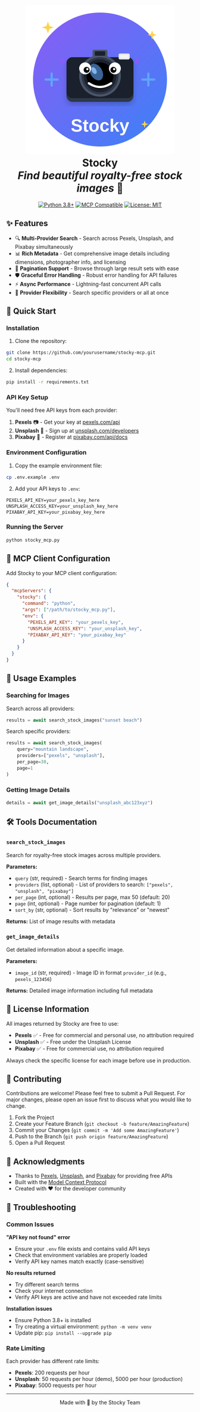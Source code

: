 # <div align="center">![Stocky Logo](logo.svg)<br/>Stocky<br/>*Find beautiful royalty-free stock images* 📸</div>

<div align="center">

[![Python 3.8+](https://img.shields.io/badge/python-3.8+-blue.svg)](https://www.python.org/downloads/)
[![MCP Compatible](https://img.shields.io/badge/MCP-Compatible-green.svg)](https://github.com/modelcontextprotocol)
[![License: MIT](https://img.shields.io/badge/License-MIT-yellow.svg)](https://opensource.org/licenses/MIT)

</div>

## ✨ Features

- 🔍 **Multi-Provider Search** - Search across Pexels, Unsplash, and Pixabay simultaneously
- 📊 **Rich Metadata** - Get comprehensive image details including dimensions, photographer info, and licensing
- 📄 **Pagination Support** - Browse through large result sets with ease
- 🛡️ **Graceful Error Handling** - Robust error handling for API failures
- ⚡ **Async Performance** - Lightning-fast concurrent API calls
- 🎯 **Provider Flexibility** - Search specific providers or all at once

## 🚀 Quick Start

### Installation

1. Clone the repository:
```bash
git clone https://github.com/yourusername/stocky-mcp.git
cd stocky-mcp
```

2. Install dependencies:
```bash
pip install -r requirements.txt
```

### API Key Setup

You'll need free API keys from each provider:

1. **Pexels** 📷 - Get your key at [pexels.com/api](https://www.pexels.com/api/)
2. **Unsplash** 🌅 - Sign up at [unsplash.com/developers](https://unsplash.com/developers)
3. **Pixabay** 🎨 - Register at [pixabay.com/api/docs](https://pixabay.com/api/docs/)

### Environment Configuration

1. Copy the example environment file:
```bash
cp .env.example .env
```

2. Add your API keys to `.env`:
```env
PEXELS_API_KEY=your_pexels_key_here
UNSPLASH_ACCESS_KEY=your_unsplash_key_here
PIXABAY_API_KEY=your_pixabay_key_here
```

### Running the Server

```bash
python stocky_mcp.py
```

## 🔧 MCP Client Configuration

Add Stocky to your MCP client configuration:

```json
{
  "mcpServers": {
    "stocky": {
      "command": "python",
      "args": ["/path/to/stocky_mcp.py"],
      "env": {
        "PEXELS_API_KEY": "your_pexels_key",
        "UNSPLASH_ACCESS_KEY": "your_unsplash_key",
        "PIXABAY_API_KEY": "your_pixabay_key"
      }
    }
  }
}
```

## 📖 Usage Examples

### Searching for Images

Search across all providers:
```python
results = await search_stock_images("sunset beach")
```

Search specific providers:
```python
results = await search_stock_images(
    query="mountain landscape",
    providers=["pexels", "unsplash"],
    per_page=30,
    page=1
)
```

### Getting Image Details

```python
details = await get_image_details("unsplash_abc123xyz")
```

## 🛠️ Tools Documentation

### `search_stock_images`

Search for royalty-free stock images across multiple providers.

**Parameters:**
- `query` (str, required) - Search terms for finding images
- `providers` (list, optional) - List of providers to search: `["pexels", "unsplash", "pixabay"]`
- `per_page` (int, optional) - Results per page, max 50 (default: 20)
- `page` (int, optional) - Page number for pagination (default: 1)
- `sort_by` (str, optional) - Sort results by "relevance" or "newest"

**Returns:** List of image results with metadata

### `get_image_details`

Get detailed information about a specific image.

**Parameters:**
- `image_id` (str, required) - Image ID in format `provider_id` (e.g., `pexels_123456`)

**Returns:** Detailed image information including full metadata

## 📄 License Information

All images returned by Stocky are free to use:

- **Pexels** ✅ - Free for commercial and personal use, no attribution required
- **Unsplash** ✅ - Free under the Unsplash License
- **Pixabay** ✅ - Free for commercial use, no attribution required

Always check the specific license for each image before use in production.

## 🤝 Contributing

Contributions are welcome! Please feel free to submit a Pull Request. For major changes, please open an issue first to discuss what you would like to change.

1. Fork the Project
2. Create your Feature Branch (`git checkout -b feature/AmazingFeature`)
3. Commit your Changes (`git commit -m 'Add some AmazingFeature'`)
4. Push to the Branch (`git push origin feature/AmazingFeature`)
5. Open a Pull Request

## 🙏 Acknowledgments

- Thanks to [Pexels](https://www.pexels.com), [Unsplash](https://unsplash.com), and [Pixabay](https://pixabay.com) for providing free APIs
- Built with the [Model Context Protocol](https://github.com/modelcontextprotocol)
- Created with ❤️ for the developer community

## 🐛 Troubleshooting

### Common Issues

**"API key not found" error**
- Ensure your `.env` file exists and contains valid API keys
- Check that environment variables are properly loaded
- Verify API key names match exactly (case-sensitive)

**No results returned**
- Try different search terms
- Check your internet connection
- Verify API keys are active and have not exceeded rate limits

**Installation issues**
- Ensure Python 3.8+ is installed
- Try creating a virtual environment: `python -m venv venv`
- Update pip: `pip install --upgrade pip`

### Rate Limiting

Each provider has different rate limits:
- **Pexels**: 200 requests per hour
- **Unsplash**: 50 requests per hour (demo), 5000 per hour (production)
- **Pixabay**: 5000 requests per hour

---

<div align="center">
Made with 💜 by the Stocky Team
</div>
